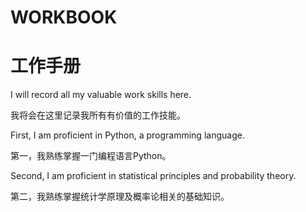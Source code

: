 # WORKBOOK
# 工作手册

I will record all my valuable work skills here.

我将会在这里记录我所有有价值的工作技能。

First, I am proficient in Python, a programming language.

第一，我熟练掌握一门编程语言Python。

Second, I am proficient in statistical principles and probability theory.

第二，我熟练掌握统计学原理及概率论相关的基础知识。



